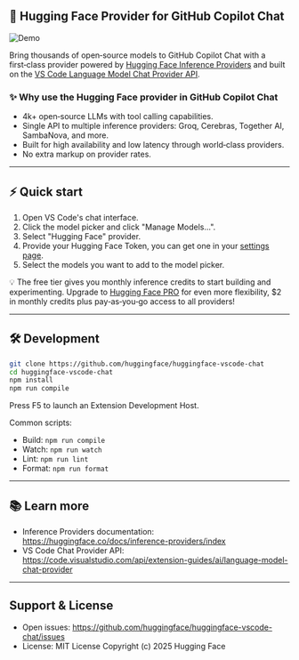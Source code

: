 ## 🤗 Hugging Face Provider for GitHub Copilot Chat

![Demo](assets/demo.gif)

Bring thousands of open‑source models to GitHub Copilot Chat with a first‑class provider powered by [Hugging Face Inference Providers](https://huggingface.co/docs/inference-providers/index) and built on the [VS Code Language Model Chat Provider API](https://code.visualstudio.com/api/extension-guides/ai/language-model-chat-provider).

### ✨ Why use the Hugging Face provider in GitHub Copilot Chat
- 4k+ open‑source LLMs with tool calling capabilities.
- Single API to multiple inference providers: Groq, Cerebras, Together AI, SambaNova, and more.
- Built for high availability and low latency through world‑class providers.
- No extra markup on provider rates.

---

## ⚡ Quick start
1. Open VS Code's chat interface.
2. Click the model picker and click "Manage Models...".
3. Select "Hugging Face" provider.
4. Provide your Hugging Face Token, you can get one in your [settings page](https://huggingface.co/settings/tokens/new?ownUserPermissions=inference.serverless.write&tokenType=fineGrained).
5. Select the models you want to add to the model picker.

💡 The free tier gives you monthly inference credits to start building and experimenting. Upgrade to [Hugging Face PRO](https://huggingface.co/pro) for even more flexibility, $2 in monthly credits plus pay‑as‑you‑go access to all providers!


---

## 🛠️ Development
```bash
git clone https://github.com/huggingface/huggingface-vscode-chat
cd huggingface-vscode-chat
npm install
npm run compile
```
Press F5 to launch an Extension Development Host.

Common scripts:
- Build: `npm run compile`
- Watch: `npm run watch`
- Lint: `npm run lint`
- Format: `npm run format`

---

## 📚 Learn more
- Inference Providers documentation: https://huggingface.co/docs/inference-providers/index
- VS Code Chat Provider API: https://code.visualstudio.com/api/extension-guides/ai/language-model-chat-provider

---

## Support & License
- Open issues: https://github.com/huggingface/huggingface-vscode-chat/issues
- License: MIT License Copyright (c) 2025 Hugging Face
